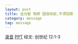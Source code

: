 ```yaml
---
layout: post
title: 呂允智 牧師 因信向前,不须回首
category: message
tag: message
---
```


[录音](https://drive.google.com/file/d/1JaDqOvKxKndPh63Vs-4Mj-nTaAQajGQ6/view?usp=sharing) [PPT](https://drive.google.com/file/d/0B66cODim0szOY2p2THNDZlNVaG1ueHZvN3hIa0pYYzlET2ZJ/view?usp=sharing) 经文: 创世纪 12:1-3
